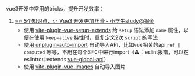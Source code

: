 vue3开发中常用的tricks，提升开发效率：

1. [⭐️⭐️ 5个知识点，让 Vue3 开发更加丝滑 - 小学生study@掘金](https://juejin.cn/post/7054317318343491615)
   - 使用 [vite-plugin-vue-setup-extends](https://github.com/anncwb/vite-plugin-vue-setup-extend) 给 `setup` 语法添加 `name` 属性，以便在使用 `keep-alive` 特性时，重复定义2次 `script` 的写法
   - 使用 [unplugin-auto-import](https://github.com/antfu/unplugin-auto-import) 自动导入API，比如vue相关的api `ref | computed` 等等，不用在每个SFC中进行import（⚠️：eslint报错，可以在eslintrc中extends [vue-global-api](https://github.com/antfu/vue-global-api)）
   - 使用 [vite-plugin-vue-images](https://www.npmjs.com/package/vite-plugin-vue-images) 自动导入图片